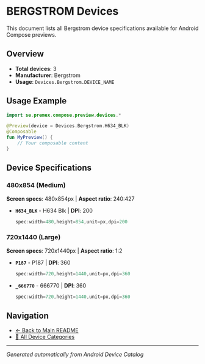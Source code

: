 # BERGSTROM Devices

This document lists all Bergstrom device specifications available for Android Compose previews.

## Overview

- **Total devices**: 3
- **Manufacturer**: Bergstrom
- **Usage**: `Devices.Bergstrom.DEVICE_NAME`

## Usage Example

```kotlin
import se.premex.compose.preview.devices.*

@Preview(device = Devices.Bergstrom.H634_BLK)
@Composable
fun MyPreview() {
    // Your composable content
}
```

## Device Specifications

### 480x854 (Medium)

**Screen specs**: 480x854px | **Aspect ratio**: 240:427

- **`H634_BLK`** - H634 Blk | **DPI**: 200
  ```kotlin
  spec:width=480,height=854,unit=px,dpi=200
  ```

### 720x1440 (Large)

**Screen specs**: 720x1440px | **Aspect ratio**: 1:2

- **`P187`** - P187 | **DPI**: 360
  ```kotlin
  spec:width=720,height=1440,unit=px,dpi=360
  ```

- **`_666770`** -  666770 | **DPI**: 360
  ```kotlin
  spec:width=720,height=1440,unit=px,dpi=360
  ```

## Navigation

- [← Back to Main README](../../README.md)
- [📱 All Device Categories](../README.md)

---
*Generated automatically from Android Device Catalog*

